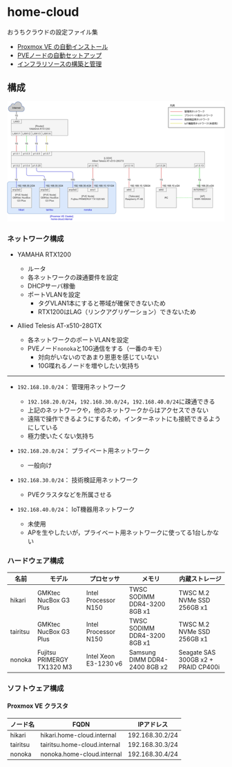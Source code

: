# home-cloud

おうちクラウドの設定ファイル集

- [Proxmox VE の自動インストール](./proxmox-auto-install/)
- [PVEノードの自動セットアップ](./ansible/)
- [インフラリソースの構築と管理](./terraform/)

## 構成

![](./diagrams/home-infra.drawio.svg)

### ネットワーク構成

- YAMAHA RTX1200
  - ルータ
  - 各ネットワークの疎通要件を設定
  - DHCPサーバ稼働
  - ポートVLANを設定
    - タグVLAN1本にすると帯域が確保できないため
    - RTX1200はLAG（リンクアグリゲーション）できないため

- Allied Telesis AT-x510-28GTX
  - 各ネットワークのポートVLANを設定
  - PVEノード`nonoka`と10G通信をする（一番のキモ）
    - 対向がいないのであまり恩恵を感じていない
    - 10G喋れるノードを増やしたい気持ち

---

- `192.168.10.0/24`： 管理用ネットワーク
  - `192.168.20.0/24`，`192.168.30.0/24`，`192.168.40.0/24`に疎通できる
  - 上記のネットワークや，他のネットワークからはアクセスできない
  - 遠隔で操作できるようにするため，インターネットにも接続できるようにしている
  - 極力使いたくない気持ち

- `192.168.20.0/24`： プライベート用ネットワーク
  - 一般向け

- `192.168.30.0/24`： 技術検証用ネットワーク
  - PVEクラスタなどを所属させる

- `192.168.40.0/24`： IoT機器用ネットワーク
  - 未使用
  - APを生やしたいが，プライベート用ネットワークに使ってる1台しかない

### ハードウェア構成

|名前|モデル|プロセッサ|メモリ|内蔵ストレージ|
|-|-|-|-|-|
|hikari|GMKtec NucBox G3 Plus|Intel Processor N150|TWSC SODIMM DDR4-3200 8GB x1|TWSC M.2 NVMe SSD 256GB x1|
|tairitsu|GMKtec NucBox G3 Plus|Intel Processor N150|TWSC SODIMM DDR4-3200 8GB x1|TWSC M.2 NVMe SSD 256GB x1|
|nonoka|Fujitsu PRIMERGY TX1320 M3|Intel Xeon E3-1230 v6|Samsung DIMM DDR4-2400 8GB x2|Seagate SAS 300GB x2 + PRAID CP400i|

### ソフトウェア構成

#### Proxmox VE クラスタ

|ノード名|FQDN|IPアドレス|
|-|-|-|
|hikari|hikari.home-cloud.internal|192.168.30.2/24|
|tairitsu|tairitsu.home-cloud.internal|192.168.30.3/24|
|nonoka|nonoka.home-cloud.internal|192.168.30.4/24|
